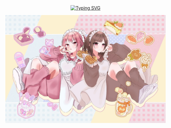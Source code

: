 <div align="center">
  <a href="https://blog.sunguoqi.com/">
    <img src="https://readme-typing-svg.demolab.com?font=微软雅黑&pause=1000&color=884499&width=435&lines=25時、ナイトコードで。&center=true&size=27" alt="Typing SVG" />
  </a>
</div>

![](https://github.com/Afurete233/Afurete233/blob/main/img/bg.jpeg)
